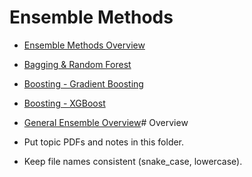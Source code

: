 # Ensemble Methods

- [Ensemble Methods Overview](ensemble_methods_overview.pdf)
- [Bagging & Random Forest](bagging_random_forest.pdf)
- [Boosting - Gradient Boosting](boosting_gradient_boosting.pdf)
- [Boosting - XGBoost](boosting_xgboost.pdf)
- [General Ensemble Overview](ensemble_overview.pdf)# Overview

- Put topic PDFs and notes in this folder.
- Keep file names consistent (snake_case, lowercase).
